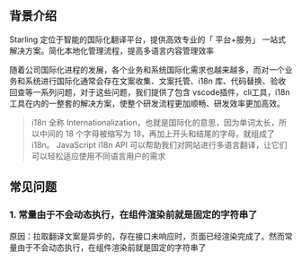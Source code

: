 ## 背景介绍
Starling 定位于智能的国际化翻译平台，提供高效专业的「 平台+服务」 一站式解决方案。简化本地化管理流程，提高多语言内容管理效率

随着公司国际化进程的发展，各个业务和系统国际化需求也越来越多，而对一个业务和系统进行国际化通常会存在文案收集、文案托管、i18n 库、代码替换、验收回查等一系列问题，对于这些问题，我们提供了包含 vscode插件，cli工具，i18n工具在内的一整套的解决方案，使整个研发流程更加顺畅、研发效率更加高效。


> i18n 全称 Internationalization，也就是国际化的意思，因为单词太长，所以中间的 18 个字母被缩写为 18，再加上开头和结尾的字母，就组成了 i18n。
JavaScript i18n API 可以帮助我们对网站进行多语言翻译，让它们可以轻松适应使用不同语言用户的需求

## 常见问题
### 1. 常量由于不会动态执行，在组件渲染前就是固定的字符串了

原因：拉取翻译文案是异步的，存在接口未响应时，页面已经渲染完成了。然而常量由于不会动态执行，在组件渲染前就是固定的字符串了